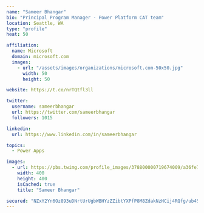 ```yaml
---
name: "Sameer Bhangar"
bio: "Principal Program Manager - Power Platform CAT team"
location: Seattle, WA
type: "profile"
heat: 50

affiliation:
  name: Microsoft
  domain: microsoft.com
  images:
    - url: "/assets/images/organizations/microsoft.com-50x50.jpg"
      width: 50
      height: 50

website: https://t.co/nrTQtfl3ll

twitter:
  username: sameerbhangar
  url: https://twitter.com/sameerbhangar
  followers: 1015

linkedin:
  url: https://www.linkedin.com/in/sameerbhangar

topics:
  - Power Apps

images:
  - url: https://pbs.twimg.com/profile_images/378800000719674009/a36fe7ddfab1778b76e5793772e43798_400x400.jpeg
    width: 400
    height: 400
    isCached: true
    title: "Sameer Bhangar"

secured: "NZxY2Yn6Oz893uDNrtUrUgbWBHYzZZibtYXPfP8M8ZdakNzHCij4RQfg/ub4595CD9j3E2BOL1wGpdIqpLi2swcthVtZTMZJpM4L0wn2B3CWsAS5An3RWhVsSkqT9w1BugRhiLwlBfNba9cFQosfw1/FfB/BbChMPeASE5vqxCsOuTRTa4dQSdOcnsYJ5kTGJkFZSTXTBWb0kkxD0lsEIH0YnD1iFnQeo0DiGD1EJ7p727v7/81NKTdm6JM08ExTpo/4qdostC747BCTafAK+zH09VoxCQmL6iql7Crsml1PUINgFdakblqFtDU7UawTLgBzT89ZhhFRIuBLkJVfjYkY13+VbYq3lUwsD9yV6QdHKBwDM2t0mPdG6pJW05bnknIJsZjMETz9A06vH6LAlIBKpMRGOypRBYtJ3wBqYzQ=;TX0S1q19cmLeT5GYgidZZQ=="
---
```


